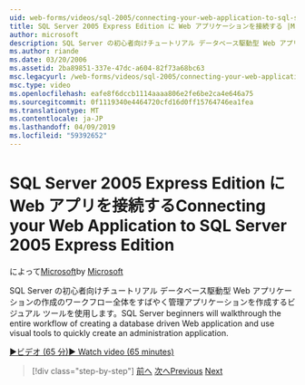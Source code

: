 ```yaml
---
uid: web-forms/videos/sql-2005/connecting-your-web-application-to-sql-server-2005-express-edition
title: SQL Server 2005 Express Edition に Web アプリケーションを接続する |Microsoft Docs
author: microsoft
description: SQL Server の初心者向けチュートリアル データベース駆動型 Web アプリケーションの作成のワークフロー全体され、administrat をすばやく作成するビジュアル ツールを使用しています.
ms.author: riande
ms.date: 03/20/2006
ms.assetid: 2ba89851-337e-47dc-a604-82f73a68bc63
msc.legacyurl: /web-forms/videos/sql-2005/connecting-your-web-application-to-sql-server-2005-express-edition
msc.type: video
ms.openlocfilehash: eafe8f6dccb1114aaaa806e2fe6be2ca4e646a75
ms.sourcegitcommit: 0f1119340e4464720cfd16d0ff15764746ea1fea
ms.translationtype: MT
ms.contentlocale: ja-JP
ms.lasthandoff: 04/09/2019
ms.locfileid: "59392652"
---
```

# <a name="connecting-your-web-application-to-sql-server-2005-express-edition"></a><span data-ttu-id="dc7b3-103">SQL Server 2005 Express Edition に Web アプリを接続する</span><span class="sxs-lookup"><span data-stu-id="dc7b3-103">Connecting your Web Application to SQL Server 2005 Express Edition</span></span>

<span data-ttu-id="dc7b3-104">によって[Microsoft](https://github.com/microsoft)</span><span class="sxs-lookup"><span data-stu-id="dc7b3-104">by [Microsoft](https://github.com/microsoft)</span></span>

<span data-ttu-id="dc7b3-105">SQL Server の初心者向けチュートリアル データベース駆動型 Web アプリケーションの作成のワークフロー全体をすばやく管理アプリケーションを作成するビジュアル ツールを使用します。</span><span class="sxs-lookup"><span data-stu-id="dc7b3-105">SQL Server beginners will walkthrough the entire workflow of creating a database driven Web application and use visual tools to quickly create an administration application.</span></span>

[<span data-ttu-id="dc7b3-106">&#9654;ビデオ (65 分)</span><span class="sxs-lookup"><span data-stu-id="dc7b3-106">&#9654; Watch video (65 minutes)</span></span>](https://channel9.msdn.com/Blogs/ASP-NET-Site-Videos/connecting-your-web-application-to-sql-server-2005-express-edition)

> [!div class="step-by-step"]
> <span data-ttu-id="dc7b3-107">[前へ](understanding-security-and-network-connectivity.md)
> [次へ](using-sql-server-management-studio.md)</span><span class="sxs-lookup"><span data-stu-id="dc7b3-107">[Previous](understanding-security-and-network-connectivity.md)
[Next](using-sql-server-management-studio.md)</span></span>
